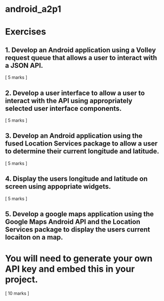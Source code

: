 # android_a2p1

# Exercises
## 1.	Develop an Android application using a Volley request queue that allows a user to interact with a JSON API.

[ 5 marks ]

## 2.	Develop a user interface to allow a user to interact with the API using appropriately selected user interface components.

[ 5 marks ]

## 3.	Develop an Android application using the fused Location Services package to allow a user to determine their current longitude and latitude. 

[ 5 marks ]

## 4.	Display the users longitude and latitude on screen using appopriate widgets.

[ 5 marks ]

## 5.	Develop a google maps application using the Google Maps Android API and the Location Services package to display the users current locaiton on a map.

# You will need to generate your own API key and embed this in your project.

[ 10 marks ]
